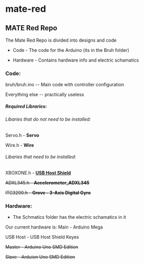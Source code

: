 # mate-red
## MATE Red Repo

The Mate Red Repo is divided into designs and code

* Code - The code for the Arduino (its in the Bruh folder)

* Hardware - Contains hardware info and electric schamatics



### Code:

bruh/bruh.ino -- Main code with controller configuration

Everything else -- practically useless

##### Required Libraries:


###### Libaries that do not need to be installed:

Servo.h - **Servo**

Wire.h - **Wire**


###### Libaries that need to be installed:

XBOXONE.h - [**USB Host Shield**](https://github.com/felis/USB_Host_Shield_2.0)

~~ADXL345.h - **Accelerometer_ADXL345**~~

~~ITG3200.h - **Grove - 3-Axis Digital Gyro**~~


### Hardware:

* The Schmatics folder has the electric schamatics in it

Our current hardware is:
Main - Arduino Mega

USB Host - USB Host Shield Keyes

~~Master - Arduino Uno SMD Edition~~

~~Slave - Arduion Uno SMD Edition~~
